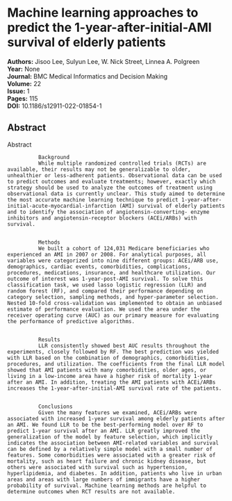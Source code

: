 # Machine learning approaches to predict the 1-year-after-initial-AMI survival of elderly patients

**Authors:** Jisoo Lee, Sulyun Lee, W. Nick Street, Linnea A. Polgreen  
**Year:** None  
**Journal:** BMC Medical Informatics and Decision Making  
**Volume:** 22  
**Issue:** 1  
**Pages:** 115  
**DOI:** 10.1186/s12911-022-01854-1  

## Abstract
Abstract
            
              Background
              While multiple randomized controlled trials (RCTs) are available, their results may not be generalizable to older, unhealthier or less-adherent patients. Observational data can be used to predict outcomes and evaluate treatments; however, exactly which strategy should be used to analyze the outcomes of treatment using observational data is currently unclear. This study aimed to determine the most accurate machine learning technique to predict 1-year-after-initial-acute-myocardial-infarction (AMI) survival of elderly patients and to identify the association of angiotensin-converting- enzyme inhibitors and angiotensin-receptor blockers (ACEi/ARBs) with survival.
            
            
              Methods
              We built a cohort of 124,031 Medicare beneficiaries who experienced an AMI in 2007 or 2008. For analytical purposes, all variables were categorized into nine different groups: ACEi/ARB use, demographics, cardiac events, comorbidities, complications, procedures, medications, insurance, and healthcare utilization. Our outcome of interest was 1-year-post-AMI survival. To solve this classification task, we used lasso logistic regression (LLR) and random forest (RF), and compared their performance depending on category selection, sampling methods, and hyper-parameter selection. Nested 10-fold cross-validation was implemented to obtain an unbiased estimate of performance evaluation. We used the area under the receiver operating curve (AUC) as our primary measure for evaluating the performance of predictive algorithms.
            
            
              Results
              LLR consistently showed best AUC results throughout the experiments, closely followed by RF. The best prediction was yielded with LLR based on the combination of demographics, comorbidities, procedures, and utilization. The coefficients from the final LLR model showed that AMI patients with many comorbidities, older ages, or living in a low-income area have a higher risk of mortality 1-year after an AMI. In addition, treating the AMI patients with ACEi/ARBs increases the 1-year-after-initial-AMI survival rate of the patients.
            
            
              Conclusions
              Given the many features we examined, ACEi/ARBs were associated with increased 1-year survival among elderly patients after an AMI. We found LLR to be the best-performing model over RF to predict 1-year survival after an AMI. LLR greatly improved the generalization of the model by feature selection, which implicitly indicates the association between AMI-related variables and survival can be defined by a relatively simple model with a small number of features. Some comorbidities were associated with a greater risk of mortality, such as heart failure and chronic kidney disease, but others were associated with survival such as hypertension, hyperlipidemia, and diabetes. In addition, patients who live in urban areas and areas with large numbers of immigrants have a higher probability of survival. Machine learning methods are helpful to determine outcomes when RCT results are not available.

